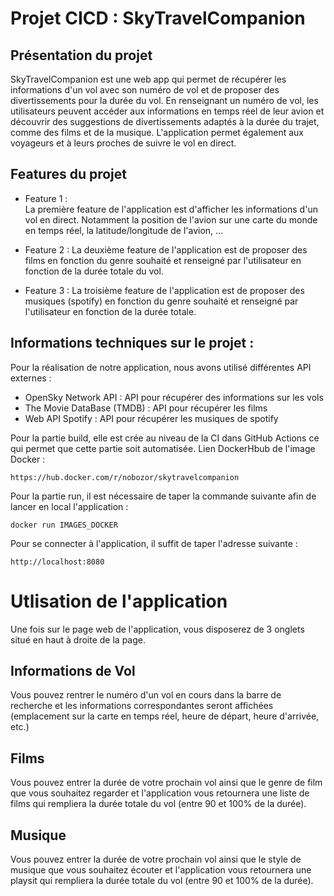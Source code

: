 # Projet CICD : SkyTravelCompanion

## Présentation du projet
SkyTravelCompanion est une web app qui permet de récupérer les informations d'un vol avec son numéro de vol et de proposer des divertissements pour la durée du vol.
En renseignant un numéro de vol, les utilisateurs peuvent accéder aux informations en temps réel de leur avion et découvrir des suggestions de divertissements adaptés à la durée du trajet, comme des films et de la musique. 
L'application permet également aux voyageurs et à leurs proches de suivre le vol en direct.

## Features du projet
- Feature 1 :  
La première feature de l'application est d'afficher les informations d'un vol en direct. Notamment la position de l'avion sur une carte du monde en temps réel, la latitude/longitude de l'avion, ...

- Feature 2 :
La deuxième feature de l'application est de proposer des films en fonction du genre souhaité et renseigné par l'utilisateur en fonction de la durée totale du vol.

- Feature 3 :
La troisième feature de l'application est de proposer des musiques (spotify) en fonction du genre souhaité et renseigné par l'utilisateur en fonction de la durée totale.


## Informations techniques sur le projet :
Pour la réalisation de notre application, nous avons utilisé différentes API externes : 
- OpenSky Network API : API pour récupérer des informations sur les vols
- The Movie DataBase (TMDB) : API pour récupérer les films
- Web API Spotify : API pour récupérer les musiques de spotify

Pour la partie build, elle est crée au niveau de la CI dans GitHub Actions ce qui permet que cette partie soit automatisée. Lien DockerHbub de l'image Docker :
```
https://hub.docker.com/r/nobozor/skytravelcompanion
```

Pour la partie run, il est nécessaire de taper la commande suivante afin de lancer en local l'application : 
```
docker run IMAGES_DOCKER
```

Pour se connecter à l'application, il suffit de taper l'adresse suivante :

```
http://localhost:8080
```

# Utlisation de l'application

Une fois sur le page web de l'application, vous disposerez de 3 onglets situé en haut à droite de la page.

## Informations de Vol

Vous pouvez rentrer le numéro d'un vol en cours dans la barre de recherche et les informations correspondantes seront affichées (emplacement sur la carte en temps réel, heure de départ, heure d'arrivée, etc.)

## Films

Vous pouvez entrer la durée de votre prochain vol ainsi que le genre de film que vous souhaitez regarder et l'application vous retournera une liste de films qui rempliera la durée totale du vol (entre 90 et 100% de la durée).

## Musique

Vous pouvez entrer la durée de votre prochain vol ainsi que le style de musique que vous souhaitez écouter et l'application vous retournera une playsit qui rempliera la durée totale du vol (entre 90 et 100% de la durée).
